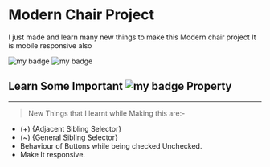 # Modern Chair Project

I just made and learn many new things to make this Modern chair project It is mobile responsive also
 

![my badge](https://img.shields.io/badge/HTML5-E34F26.svg?style=for-the-badge&logo=HTML5&logoColor=white)
![my badge](https://img.shields.io/badge/CSS3-1572B6.svg?style=for-the-badge&logo=CSS3&logoColor=white)

## Learn Some Important ![my badge](https://img.shields.io/badge/CSS3-1572B6.svg?style=for-the-badge&logo=CSS3&logoColor=white) Property
---
>New Things that I learnt while Making this are:-
 - (+) {Adjacent Sibling Selector}
 - (~) {General Sibling Selector}
 - Behaviour of Buttons while being checked Unchecked.
 - Make It responsive.
